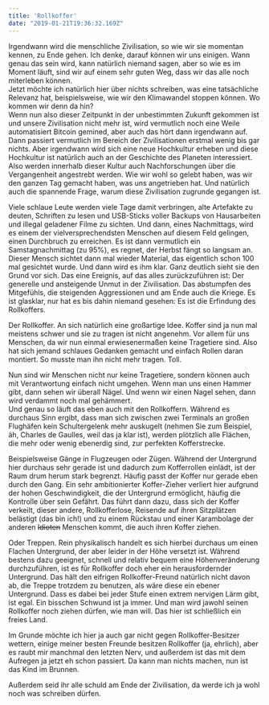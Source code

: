 ```yaml
---
title: 'Rollkoffer'
date: "2019-01-21T19:36:32.169Z"
---
```


Irgendwann wird die menschliche Zivilisation, so wie wir sie momentan kennen, zu
Ende gehen. Ich denke, darauf können wir uns einigen. Wann genau das sein wird,
kann natürlich niemand sagen, aber so wie es im Moment läuft, sind wir auf einem
sehr guten Weg, dass wir das alle noch miterleben können.  
Jetzt möchte ich natürlich hier über nichts schreiben, was eine tatsächliche
Relevanz hat, beispielsweise, wie wir den Klimawandel stoppen können. Wo kommen
wir denn da hin?  
Wenn nun also dieser Zeitpunkt in der unbestimmten Zukunft gekommen ist und
unsere Zivilisation nicht mehr ist, wird vermutlich noch eine Weile
automatisiert Bitcoin gemined, aber auch das hört dann irgendwann auf. Dann
passiert vermutlich im Bereich der Zivilisationen erstmal wenig bis gar nichts.
Aber irgendwann wird sich eine neue Hochkultur erheben und diese Hochkultur
ist natürlich auch an der Geschichte des Planeten interessiert. Also werden
innerhalb dieser Kultur auch Nachforschungen über die Vergangenheit angestrebt
werden. Wie wir wohl so gelebt haben, was wir den ganzen Tag gemacht haben, was
uns angetrieben hat. Und natürlich auch die spannende Frage, warum diese
Zivilisation zugrunde gegangen ist.  

Viele schlaue Leute werden viele Tage damit verbringen, alte Artefakte zu
deuten, Schriften zu lesen und USB-Sticks voller Backups von Hausarbeiten und
illegal geladener Filme zu sichten. Und dann, eines Nachmittags, wird es einem
der vielversprechendsten Menschen auf diesem Feld gelingen, einen Durchbruch zu
erreichen. Es ist dann vermutlich ein Samstagnachmittag (zu 95%), es regnet,
der Herbst fängt so langsam an. Dieser Mensch sichtet dann mal wieder Material,
das eigentlich schon 100 mal gesichtet wurde. Und dann wird es ihm klar. Ganz
deutlich sieht sie den Grund vor sich. Das eine Ereignis, auf das alles zurückzuführen ist: Der generelle und ansteigende Unmut in der Zivilisation. Das
abstumpfen des Mitgefühls, die steigenden Aggressionen und am Ende auch die
Kriege. Es ist glasklar, nur hat es bis dahin niemand gesehen: Es ist die
Erfindung des Rollkoffers.

Der Rollkoffer. An sich natürlich eine großartige Idee. Koffer sind ja nun mal
meistens schwer und sie zu tragen ist nicht angenehm. Vor allem für uns
Menschen, da wir nun einmal erwiesenermaßen keine Tragetiere sind. Also hat sich
jemand schlaues Gedanken gemacht und einfach Rollen daran montiert. So musste
man ihn nicht mehr tragen. Toll.

Nun sind wir Menschen nicht nur keine Tragetiere, sondern können auch mit
Verantwortung einfach nicht umgehen. Wenn man uns einen Hammer gibt, dann sehen
wir überall Nägel. Und wenn wir einen Nagel sehen, dann wird verdammt noch mal
gehämmert.  
Und genau so läuft das eben auch mit den Rollkoffern. Während es durchaus Sinn
ergibt, dass man sich zwischen zwei Terminals an großen Flughäfen kein
Schultergelenk mehr auskugelt (nehmen Sie zum Beispiel, äh, Charles de Gaulles,
weil das ja klar ist), werden plötzlich alle Flächen, die mehr oder wenig
ebenerdig sind, zur perfekten Kofferstrecke.

Beispielsweise Gänge in Flugzeugen oder Zügen. Während der Untergrund hier
durchaus sehr gerade ist und dadurch zum Kofferrollen einlädt, ist der Raum
drum herum stark begrenzt. Häufig passt der Koffer nur gerade eben durch den
Gang. Ein sehr ambitionierter Koffer-Zieher verliert hier aufgrund der hohen
Geschwindigkeit, die der Untergrund ermöglicht, häufig die Kontrolle über sein
Gefährt. Das führt dann dazu, dass sich der Koffer verkeilt, dieser andere,
Rollkofferlose, Reisende auf ihren Sitzplätzen belästigt (das bin ich!) und zu
einem Rückstau und einer Karambolage der anderen ~~Idioten~~ Menschen kommt, die auch ihren Koffer ziehen.

Oder Treppen. Rein physikalisch handelt es sich hierbei durchaus um einen
Flachen Untergrund, der aber leider in der Höhe versetzt ist. Während bestens
dazu geeignet, schnell und relativ bequem eine Höhenveränderung durchzuführen,
ist es für Rollkoffer doch eher ein herausfordernder Untergrund. Das hält den
eifrigen Rollkoffer-Freund natürlich nicht davon ab, die Treppe trotzdem zu
benutzen, als wäre diese ein ebener Untergrund. Dass es dabei bei jeder Stufe
einen extrem nervigen Lärm gibt, ist egal. Ein bisschen Schwund ist ja immer.
Und man wird jawohl seinen Rollkoffer noch ziehen dürfen, wie man will. Das hier ist schließlich ein freies Land.

Im Grunde möchte ich hier ja auch gar nicht gegen Rollkoffer-Besitzer wettern,
einige meiner besten Freunde besitzen Rollkoffer (ja, ehrlich), aber es raubt
mir manchmal den letzten Nerv, und außerdem ist das mit dem Aufregen ja jetzt eh
schon passiert. Da kann man nichts machen, nun ist das Kind im Brunnen.  

Außerdem seid ihr alle schuld am Ende der Zivilisation, da werde ich ja wohl
noch was schreiben dürfen.
